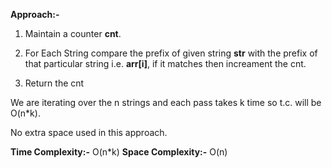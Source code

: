 
**Approach:-**

1. Maintain a counter **cnt**.

2. For Each String compare the prefix of given string **str** with the prefix of that particular string i.e. **arr[i]**, if it matches then increament the cnt.

3. Return the cnt

We are iterating over the n strings and each pass takes k time so t.c. will be O(n*k).

No extra space used in this approach.

**Time Complexity:-** O(n*k)
**Space Complexity:-** O(n)
